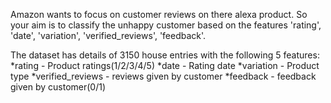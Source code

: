 Amazon wants to focus on customer reviews on there alexa product. 
So your aim is to classify the unhappy customer based on the features 'rating', 'date', 'variation', 'verified_reviews', 'feedback'.


The dataset has details of 3150 house entries with the following 5 features:
*rating - Product ratings(1/2/3/4/5)
*date -	Rating date
*variation	- Product type
*verified_reviews -	reviews given by customer
*feedback - feedback given by customer(0/1)
